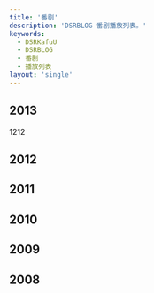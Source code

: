 ```yaml
---
title: '番剧'
description: 'DSRBLOG 番剧播放列表。'
keywords:
  - DSRKafuU
  - DSRBLOG
  - 番剧
  - 播放列表
layout: 'single'
---
```


## 2013

1212

## 2012

## 2011

## 2010

## 2009

## 2008
